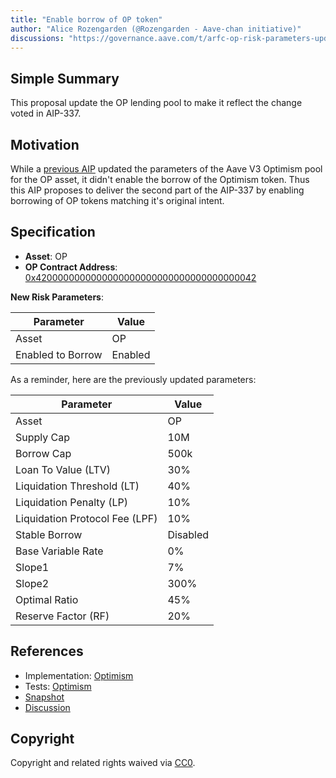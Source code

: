 ```yaml
---
title: "Enable borrow of OP token"
author: "Alice Rozengarden (@Rozengarden - Aave-chan initiative)"
discussions: "https://governance.aave.com/t/arfc-op-risk-parameters-update-aave-v3-optimism-pool/14633"
---
```


## Simple Summary

This proposal update the OP lending pool to make it reflect the change voted in AIP-337.

## Motivation

While a [previous AIP](https://app.aave.com/governance/proposal/337/) updated the parameters of the Aave V3 Optimism pool for the OP asset, it didn't enable the borrow of the Optimism token. Thus this AIP proposes to deliver the second part of the AIP-337 by enabling borrowing of OP tokens matching it's original intent.

## Specification

- **Asset**: OP
- **OP Contract Address**: [0x4200000000000000000000000000000000000042](https://optimistic.etherscan.io/address/0x4200000000000000000000000000000000000042)

**New Risk Parameters**:

| Parameter         | Value   |
| ----------------- | ------- |
| Asset             | OP      |
| Enabled to Borrow | Enabled |

As a reminder, here are the previously updated parameters:

| Parameter                      | Value    |
| ------------------------------ | -------- |
| Asset                          | OP       |
| Supply Cap                     | 10M      |
| Borrow Cap                     | 500k     |
| Loan To Value (LTV)            | 30%      |
| Liquidation Threshold (LT)     | 40%      |
| Liquidation Penalty (LP)       | 10%      |
| Liquidation Protocol Fee (LPF) | 10%      |
| Stable Borrow                  | Disabled |
| Base Variable Rate             | 0%       |
| Slope1                         | 7%       |
| Slope2                         | 300%     |
| Optimal Ratio                  | 45%      |
| Reserve Factor (RF)            | 20%      |

## References

- Implementation: [Optimism](https://github.com/bgd-labs/aave-proposals/blob/main/src/20231016_AaveV3_Opt_EnableBorrowOfOPToken/AaveV3_Optimism_EnableBorrowOfOPToken_20231016.sol)
- Tests: [Optimism](https://github.com/bgd-labs/aave-proposals/blob/main/src/20231016_AaveV3_Opt_EnableBorrowOfOPToken/AaveV3_Optimism_EnableBorrowOfOPToken_20231016.t.sol)
- [Snapshot](https://snapshot.org/#/aave.eth/proposal/0x617adb838ce95e319f06f72e177ad62cd743c2fe3fd50d6340dfc8606fbdd0b3)
- [Discussion](https://governance.aave.com/t/arfc-op-risk-parameters-update-aave-v3-optimism-pool/14633)

## Copyright

Copyright and related rights waived via [CC0](https://creativecommons.org/publicdomain/zero/1.0/).
